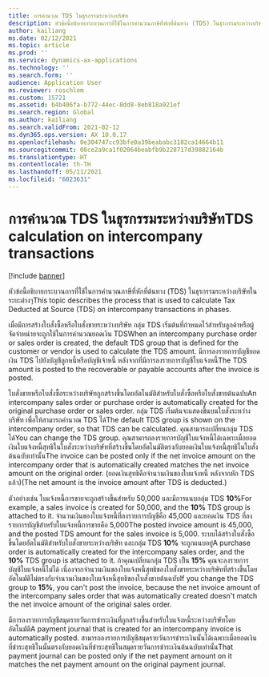 ```yaml
---
title: การคํานวณ TDS ในธุรกรรมระหว่างบริษัท
description: หัวข้อนี้อธิบายกระบวนการที่ใช้ในการคํานวณภาษีที่หักที่ต้นทาง (TDS) ในธุรกรรมระหว่างบริษัทในระยะต่างๆ
author: kailiang
ms.date: 02/12/2021
ms.topic: article
ms.prod: ''
ms.service: dynamics-ax-applications
ms.technology: ''
ms.search.form: ''
audience: Application User
ms.reviewer: roschlom
ms.custom: 15721
ms.assetid: b4b406fa-b772-44ec-8dd8-8eb818a921ef
ms.search.region: Global
ms.author: kailiang
ms.search.validFrom: 2021-02-12
ms.dyn365.ops.version: AX 10.0.17
ms.openlocfilehash: 0e304747cc93bfe0a39beababc3182ca14664b11
ms.sourcegitcommit: 08ce2a9ca1f02064beabfb9b228717d39882164b
ms.translationtype: HT
ms.contentlocale: th-TH
ms.lasthandoff: 05/11/2021
ms.locfileid: "6023631"
---
```

# <a name="tds-calculation-on-intercompany-transactions"></a><span data-ttu-id="a2285-103">การคํานวณ TDS ในธุรกรรมระหว่างบริษัท</span><span class="sxs-lookup"><span data-stu-id="a2285-103">TDS calculation on intercompany transactions</span></span>

[!include [banner](../includes/banner.md)]

<span data-ttu-id="a2285-104">หัวข้อนี้อธิบายกระบวนการที่ใช้ในการคํานวณภาษีที่หักที่ต้นทาง (TDS) ในธุรกรรมระหว่างบริษัทในระยะต่างๆ</span><span class="sxs-lookup"><span data-stu-id="a2285-104">This topic describes the process that is used to calculate Tax Deducted at Source (TDS) on intercompany transactions in phases.</span></span>

<span data-ttu-id="a2285-105">เมื่อมีการสร้างใบสั่งซื้อหรือใบสั่งขายระหว่างบริษัท กลุ่ม TDS เริ่มต้นที่กําหนดไว้สำหรับลูกค้าหรือผู้จัดจำหน่ายจะถูกใช้ในการคํานวณยอดเงิน TDS</span><span class="sxs-lookup"><span data-stu-id="a2285-105">When an intercompany purchase order or sales order is created, the default TDS group that is defined for the customer or vendor is used to calculate the TDS amount.</span></span> <span data-ttu-id="a2285-106">มีการลงรายการบัญชียอดเงิน TDS ไปยังบัญชีลูกหนี้หรือบัญชีเจ้าหนี้ หลังจากที่มีการลงรายการบัญชีใบแจ้งหนี้</span><span class="sxs-lookup"><span data-stu-id="a2285-106">The TDS amount is posted to the recoverable or payable accounts after the invoice is posted.</span></span>

<span data-ttu-id="a2285-107">ใบสั่งขายหรือใบสั่งซื้อระหว่างบริษัทถูกสร้างขึ้นโดยอัตโนมัติสำหรับใบสั่งซื้อหรือใบสั่งขายต้นฉบับ</span><span class="sxs-lookup"><span data-stu-id="a2285-107">An intercompany sales order or purchase order is automatically created for the original purchase order or sales order.</span></span> <span data-ttu-id="a2285-108">กลุ่ม TDS เริ่มต้นจะแสดงขึ้นบนใบสั่งระหว่างบริษัท เพื่อให้สามารถคํานวณ TDS ได้</span><span class="sxs-lookup"><span data-stu-id="a2285-108">The default TDS group is shown on the intercompany order, so that TDS can be calculated.</span></span> <span data-ttu-id="a2285-109">คุณสามารถเปลี่ยนกลุ่ม TDS ได้</span><span class="sxs-lookup"><span data-stu-id="a2285-109">You can change the TDS group.</span></span> <span data-ttu-id="a2285-110">คุณสามารถลงรายการบัญชีใบแจ้งหนี้ได้เฉพาะเมื่อยอดเงินใบแจ้งหนี้สุทธิในใบสั่งระหว่างบริษัทที่สร้างขึ้นโดยอัตโนมัติตรงกับยอดเงินใบแจ้งหนี้สุทธิในใบสั่งต้นฉบับเท่านั้น</span><span class="sxs-lookup"><span data-stu-id="a2285-110">The invoice can be posted only if the net invoice amount on the intercompany order that is automatically created matches the net invoice amount on the original order.</span></span> <span data-ttu-id="a2285-111">(ยอดเงินสุทธิคือจำนวนเงินของใบแจ้งหนี้ หลังจากหัก TDS แล้ว)</span><span class="sxs-lookup"><span data-stu-id="a2285-111">(The net amount is the invoice amount after TDS is deducted.)</span></span>

<span data-ttu-id="a2285-112">ตัวอย่างเช่น ใบแจ้งหนี้การขายจะถูกสร้างขึ้นสำหรับ 50,000 และมีการแนบกลุ่ม TDS **10%**</span><span class="sxs-lookup"><span data-stu-id="a2285-112">For example, a sales invoice is created for 50,000, and the **10%** TDS group is attached to it.</span></span> <span data-ttu-id="a2285-113">จำนวนเงินของใบแจ้งหนี้ที่ลงรายการบัญชีคือ 45,000 และยอดเงิน TDS ที่ลงรายการบัญชีสำหรับใบแจ้งหนี้การขายคือ 5,000</span><span class="sxs-lookup"><span data-stu-id="a2285-113">The posted invoice amount is 45,000, and the posted TDS amount for the sales invoice is 5,000.</span></span> <span data-ttu-id="a2285-114">ระบบได้สร้างใบสั่งซื้อขึ้นโดยอัตโนมัติสำหรับใบสั่งขายระหว่างบริษัท และกลุ่ม TDS  **10%** จะถูกแนบอยู่</span><span class="sxs-lookup"><span data-stu-id="a2285-114">A purchase order is automatically created for the intercompany sales order, and the  **10%** TDS group is attached to it.</span></span> <span data-ttu-id="a2285-115">ถ้าคุณเปลี่ยนกลุ่ม TDS เป็น **15%** คุณจะลงรายการบัญชีใบแจ้งหนี้ไม่ได้ เนื่องจากจำนวนเงินของใบแจ้งหนี้สุทธิของใบสั่งขายระหว่างบริษัทที่สร้างขึ้นโดยอัตโนมัติไม่ตรงกับจำนวนเงินของใบแจ้งหนี้สุทธิของใบสั่งขายต้นฉบับ</span><span class="sxs-lookup"><span data-stu-id="a2285-115">If you change the TDS group to **15%**, you can't post the invoice, because the net invoice amount of the intercompany sales order that was automatically created doesn't match the net invoice amount of the original sales order.</span></span>

<span data-ttu-id="a2285-116">มีการลงรายการบัญชีสมุดรายวันการชำระเงินที่ถูกสร้างขึ้นสำหรับใบแจ้งหนี้ระหว่างบริษัทโดยอัตโนมัติ</span><span class="sxs-lookup"><span data-stu-id="a2285-116">A payment journal that is created for an intercompany invoice is automatically posted.</span></span> <span data-ttu-id="a2285-117">สามารถลงรายการบัญชีสมุดรายวันการชำระเงินนั้นได้เฉพาะเมื่อยอดเงินที่ชำระสุทธิในนั้นตรงกับยอดเงินที่ชำระสุทธิในสมุดรายวันการชำระเงินต้นฉบับเท่านั้น</span><span class="sxs-lookup"><span data-stu-id="a2285-117">That payment journal can be posted only if the net payment amount on it matches the net payment amount on the original payment journal.</span></span>
